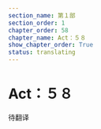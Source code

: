 ```yaml
---
section_name: 第１部
section_order: 1
chapter_order: 58
chapter_name: Act：５８
show_chapter_order: True
status: translating
---
```


# Act：５８
待翻译
